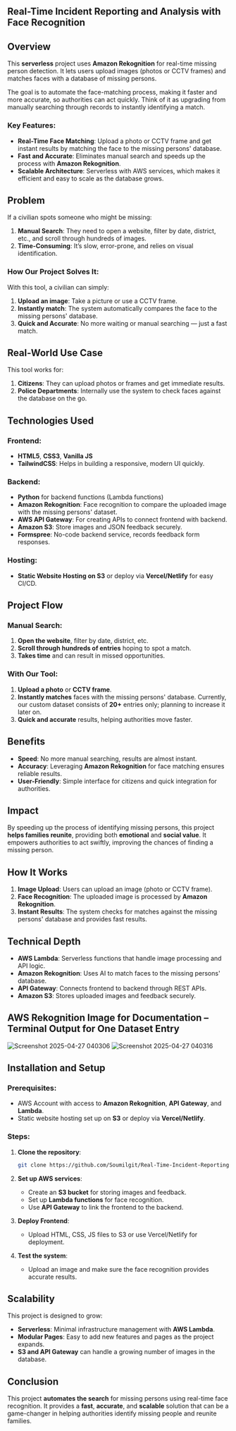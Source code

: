 ## Real-Time Incident Reporting and Analysis with Face Recognition

## Overview

This **serverless** project uses **Amazon Rekognition** for real-time missing person detection. It lets users upload images (photos or CCTV frames) and matches faces with a database of missing persons. 

The goal is to automate the face-matching process, making it faster and more accurate, so authorities can act quickly. Think of it as upgrading from manually searching through records to instantly identifying a match.

### Key Features:
- **Real-Time Face Matching**: Upload a photo or CCTV frame and get instant results by matching the face to the missing persons' database.
- **Fast and Accurate**: Eliminates manual search and speeds up the process with **Amazon Rekognition**.
- **Scalable Architecture**: Serverless with AWS services, which makes it efficient and easy to scale as the database grows.
  
## Problem

If a civilian spots someone who might be missing:
1. **Manual Search**: They need to open a website, filter by date, district, etc., and scroll through hundreds of images.
2. **Time-Consuming**: It’s slow, error-prone, and relies on visual identification.

### How Our Project Solves It:
With this tool, a civilian can simply:
1. **Upload an image**: Take a picture or use a CCTV frame.
2. **Instantly match**: The system automatically compares the face to the missing persons' database.
3. **Quick and Accurate**: No more waiting or manual searching — just a fast match.

## Real-World Use Case

This tool works for:
1. **Citizens**: They can upload photos or frames and get immediate results.
2. **Police Departments**: Internally use the system to check faces against the database on the go.

## Technologies Used

### Frontend:
- **HTML5**, **CSS3**, **Vanilla JS**
- **TailwindCSS**: Helps in building a responsive, modern UI quickly.

### Backend:
- **Python** for backend functions (Lambda functions)
- **Amazon Rekognition**: Face recognition to compare the uploaded image with the missing persons' dataset.
- **AWS API Gateway**: For creating APIs to connect frontend with backend.
- **Amazon S3**: Store images and JSON feedback securely.
- **Formspree**: No-code backend service, records feedback form responses.

### Hosting:
- **Static Website Hosting on S3** or deploy via **Vercel/Netlify** for easy CI/CD.

## Project Flow

### Manual Search:
1. **Open the website**, filter by date, district, etc.
2. **Scroll through hundreds of entries** hoping to spot a match.
3. **Takes time** and can result in missed opportunities.

### With Our Tool:
1. **Upload a photo** or **CCTV frame**.
2. **Instantly matches** faces with the missing persons' database. Currently, our custom dataset consists of **20+** entries only; planning to increase it later on. 
3. **Quick and accurate** results, helping authorities move faster.

## Benefits

- **Speed**: No more manual searching, results are almost instant.
- **Accuracy**: Leveraging **Amazon Rekognition** for face matching ensures reliable results.
- **User-Friendly**: Simple interface for citizens and quick integration for authorities.

## Impact

By speeding up the process of identifying missing persons, this project **helps families reunite**, providing both **emotional** and **social value**. It empowers authorities to act swiftly, improving the chances of finding a missing person.

## How It Works

1. **Image Upload**: Users can upload an image (photo or CCTV frame).
2. **Face Recognition**: The uploaded image is processed by **Amazon Rekognition**.
3. **Instant Results**: The system checks for matches against the missing persons' database and provides fast results.

## Technical Depth

- **AWS Lambda**: Serverless functions that handle image processing and API logic.
- **Amazon Rekognition**: Uses AI to match faces to the missing persons' database.
- **API Gateway**: Connects frontend to backend through REST APIs.
- **Amazon S3**: Stores uploaded images and feedback securely.

## AWS Rekognition Image for Documentation – Terminal Output for One Dataset Entry
![Screenshot 2025-04-27 040306](https://github.com/user-attachments/assets/84573a4e-d773-4e65-b85a-2e3c48c90257)
![Screenshot 2025-04-27 040316](https://github.com/user-attachments/assets/74b9eac4-0132-4ee5-bb5d-758835765ad7)

## Installation and Setup

### Prerequisites:
- AWS Account with access to **Amazon Rekognition**, **API Gateway**, and **Lambda**.
- Static website hosting set up on **S3** or deploy via **Vercel/Netlify**.

### Steps:
1. **Clone the repository**:
    ```bash
    git clone https://github.com/Soumilgit/Real-Time-Incident-Reporting-and-Analysis-with-Face-Recognition.git
    ```

2. **Set up AWS services**:
   - Create an **S3 bucket** for storing images and feedback.
   - Set up **Lambda functions** for face recognition.
   - Use **API Gateway** to link the frontend to the backend.

3. **Deploy Frontend**:
   - Upload HTML, CSS, JS files to S3 or use Vercel/Netlify for deployment.

4. **Test the system**:
   - Upload an image and make sure the face recognition provides accurate results.

## Scalability

This project is designed to grow:
- **Serverless**: Minimal infrastructure management with **AWS Lambda**.
- **Modular Pages**: Easy to add new features and pages as the project expands.
- **S3 and API Gateway** can handle a growing number of images in the database.

## Conclusion

This project **automates the search** for missing persons using real-time face recognition. It provides a **fast**, **accurate**, and **scalable** solution that can be a game-changer in helping authorities identify missing people and reunite families.
